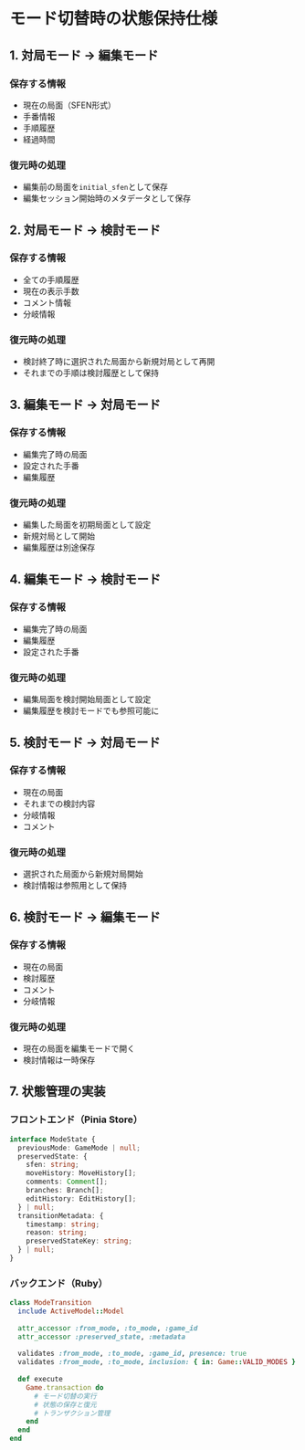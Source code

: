 # モード切替時の状態保持仕様

## 1. 対局モード → 編集モード

### 保存する情報
- 現在の局面（SFEN形式）
- 手番情報
- 手順履歴
- 経過時間

### 復元時の処理
- 編集前の局面を`initial_sfen`として保存
- 編集セッション開始時のメタデータとして保存

## 2. 対局モード → 検討モード

### 保存する情報
- 全ての手順履歴
- 現在の表示手数
- コメント情報
- 分岐情報

### 復元時の処理
- 検討終了時に選択された局面から新規対局として再開
- それまでの手順は検討履歴として保持

## 3. 編集モード → 対局モード

### 保存する情報
- 編集完了時の局面
- 設定された手番
- 編集履歴

### 復元時の処理
- 編集した局面を初期局面として設定
- 新規対局として開始
- 編集履歴は別途保存

## 4. 編集モード → 検討モード

### 保存する情報
- 編集完了時の局面
- 編集履歴
- 設定された手番

### 復元時の処理
- 編集局面を検討開始局面として設定
- 編集履歴を検討モードでも参照可能に

## 5. 検討モード → 対局モード

### 保存する情報
- 現在の局面
- それまでの検討内容
- 分岐情報
- コメント

### 復元時の処理
- 選択された局面から新規対局開始
- 検討情報は参照用として保持

## 6. 検討モード → 編集モード

### 保存する情報
- 現在の局面
- 検討履歴
- コメント
- 分岐情報

### 復元時の処理
- 現在の局面を編集モードで開く
- 検討情報は一時保存

## 7. 状態管理の実装

### フロントエンド（Pinia Store）
```typescript
interface ModeState {
  previousMode: GameMode | null;
  preservedState: {
    sfen: string;
    moveHistory: MoveHistory[];
    comments: Comment[];
    branches: Branch[];
    editHistory: EditHistory[];
  } | null;
  transitionMetadata: {
    timestamp: string;
    reason: string;
    preservedStateKey: string;
  } | null;
}
```

### バックエンド（Ruby）
```ruby
class ModeTransition
  include ActiveModel::Model
  
  attr_accessor :from_mode, :to_mode, :game_id
  attr_accessor :preserved_state, :metadata
  
  validates :from_mode, :to_mode, :game_id, presence: true
  validates :from_mode, :to_mode, inclusion: { in: Game::VALID_MODES }
  
  def execute
    Game.transaction do
      # モード切替の実行
      # 状態の保存と復元
      # トランザクション管理
    end
  end
end
```